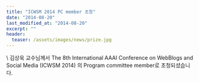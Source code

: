 ```yaml
---
title: "ICWSM 2014 PC member 초청"
date: "2014-08-20"
last_modified_at: "2014-08-20"
excerpt: ""
header:
  teaser: /assets/images/news/prize.jpg
---
```

\\
김상욱 교수님께서 The 8th International AAAI Conference on WebBlogs and Social Media (ICWSM 2014) 의 Program committee member로 초청되셨습니다.